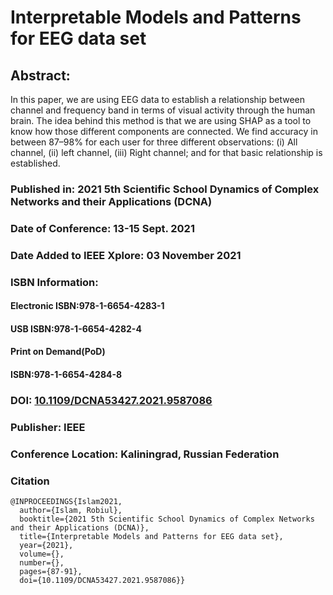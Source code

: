 # Interpretable Models and Patterns for EEG data set 



## Abstract:
In this paper, we are using EEG data to establish a relationship between channel and frequency band in terms of visual activity through the human brain. The idea behind this method is that we are using SHAP as a tool to know how those different components are connected. We find accuracy in between 87–98% for each user for three different observations: (i) All channel, (ii) left channel, (iii) Right channel; and for that basic relationship is established.

### Published in: 2021 5th Scientific School Dynamics of Complex Networks and their Applications (DCNA)
### Date of Conference: 13-15 Sept. 2021
### Date Added to IEEE Xplore: 03 November 2021
### ISBN Information:
#### Electronic ISBN:978-1-6654-4283-1
#### USB ISBN:978-1-6654-4282-4
#### Print on Demand(PoD) 
#### ISBN:978-1-6654-4284-8
### DOI: [10.1109/DCNA53427.2021.9587086](https://ieeexplore.ieee.org/document/9587086)
### Publisher: IEEE
### Conference Location: Kaliningrad, Russian Federation

### Citation

```
@INPROCEEDINGS{Islam2021,
  author={Islam, Robiul},
  booktitle={2021 5th Scientific School Dynamics of Complex Networks and their Applications (DCNA)}, 
  title={Interpretable Models and Patterns for EEG data set}, 
  year={2021},
  volume={},
  number={},
  pages={87-91},
  doi={10.1109/DCNA53427.2021.9587086}}
```


